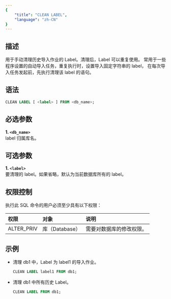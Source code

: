 ```yaml
---
{
    "title": "CLEAN LABEL",
    "language": "zh-CN"
}
---
```


<!--
Licensed to the Apache Software Foundation (ASF) under one
or more contributor license agreements.  See the NOTICE file
distributed with this work for additional information
regarding copyright ownership.  The ASF licenses this file
to you under the Apache License, Version 2.0 (the
"License"); you may not use this file except in compliance
with the License.  You may obtain a copy of the License at

  http://www.apache.org/licenses/LICENSE-2.0

Unless required by applicable law or agreed to in writing,
software distributed under the License is distributed on an
"AS IS" BASIS, WITHOUT WARRANTIES OR CONDITIONS OF ANY
KIND, either express or implied.  See the License for the
specific language governing permissions and limitations
under the License.
-->

## 描述

用于手动清理历史导入作业的 Label。清理后，Label 可以重复使用。
常用于一些程序设置的自动导入任务，重复执行时，设置导入固定字符串的 label，
在每次导入任务发起前，先执行清理该 label 的语句。

## 语法  

```sql
CLEAN LABEL [ <label> ] FROM <db_name>;
```

## 必选参数

**1. `<db_name>`**  
  label 归属库名。

## 可选参数

**1. `<label>`**    
	要清理的 label。如果省略，默认为当前数据库所有的 label。  

## 权限控制

执行此 SQL 命令的用户必须至少具有以下权限：

| 权限         | 对象          | 说明           |
|:-----------|:------------|:-------------|
| ALTER_PRIV | 库（Database） | 需要对数据库的修改权限。 |


## 示例

- 清理 db1 中，Label 为 label1 的导入作业。

	```sql
	CLEAN LABEL label1 FROM db1;
	```

- 清理 db1 中所有历史 Label。

	```sql
	CLEAN LABEL FROM db1;
	```


